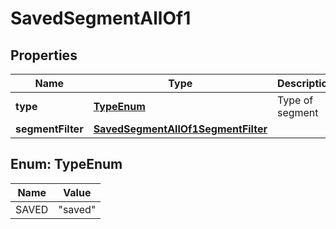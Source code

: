 

# SavedSegmentAllOf1


## Properties

| Name | Type | Description | Notes |
|------------ | ------------- | ------------- | -------------|
|**type** | [**TypeEnum**](#TypeEnum) | Type of segment |  [optional] [readonly] |
|**segmentFilter** | [**SavedSegmentAllOf1SegmentFilter**](SavedSegmentAllOf1SegmentFilter.md) |  |  |



## Enum: TypeEnum

| Name | Value |
|---- | -----|
| SAVED | &quot;saved&quot; |



